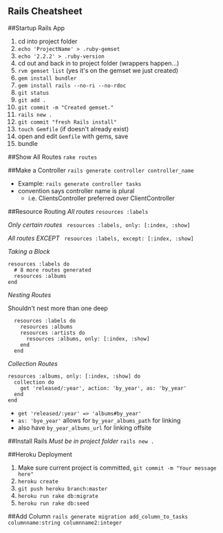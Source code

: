 Rails Cheatsheet
----------------

##Startup Rails App
1.  cd into project folder
2.  `echo 'ProjectName' > .ruby-gemset`
3.  `echo '2.2.2' > .ruby-version`
4.  cd out and back in to project folder (wrappers happen...)
5.  `rvm gemset list` (yes it's on the gemset we just created)
6.  `gem install bundler`
7.  `gem install rails --no-ri --no-rdoc`
8.  `git status`
9.  `git add .`
10. `git commit -m "Created gemset."`
11. `rails new .`
12. `git commit "fresh Rails install"`
13. `touch Gemfile` (if doesn't already exist)
14. open and edit `Gemfile` with gems, save
15. bundle

##Show All Routes
`rake routes`

##Make a Controller
`rails generate controller controller_name`
- Example: `rails generate controller tasks`
- convention says controller name is plural
  - i.e. ClientsController preferred over ClientController

##Resource Routing
_All routes_
`resources :labels`

_Only certain routes_
` resources :labels, only: [:index, :show]`

_All routes EXCEPT_
` resources :labels, except: [:index, :show]`

_Taking a Block_
```
resources :labels do
  # 8 more routes generated
  resources :albums
end
```

_Nesting Routes_

Shouldn't nest more than one deep

```
  resources :labels do
    resources :albums
    resources :artists do
      resources :albums, only: [:index, :show]
    end
  end
```

_Collection Routes_
```
resources :albums, only: [:index, :show] do
  collection do
    get 'released/:year', action: 'by_year', as: 'by_year'
  end
end
```
- `get 'released/:year' => 'albums#by_year'`
- `as: 'bye_year'` allows for `by_year_albums_path` for linking
- also have `by_year_albums_url` for linking offsite

##Install Rails
_Must be in project folder_
`rails new .`

##Heroku Deployment
1. Make sure current project is committed, `git commit -m "Your message here"`
2. `heroku create`
3. `git push heroku branch:master`
4. `heroku run rake db:migrate`
5. `heroku run rake db:seed`

##Add Column
`rails generate migration add_column_to_tasks columnname:string columnname2:integer`
